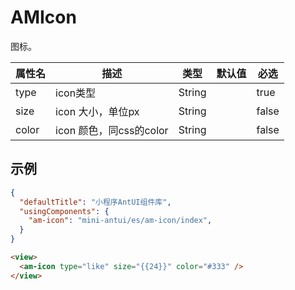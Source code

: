 # AMIcon

图标。

| 属性名 | 描述 | 类型 | 默认值 | 必选 |
| ---- | ---- | ---- | ---- | ---- |
| type | icon类型 | String | | true |
| size | icon 大小，单位px | String | | false |
| color | icon 颜色，同css的color | String | | false |

## 示例

```json
{
  "defaultTitle": "小程序AntUI组件库",
  "usingComponents": {
    "am-icon": "mini-antui/es/am-icon/index",
  }
}
```

```html
<view>
  <am-icon type="like" size="{{24}}" color="#333" />
</view>
```